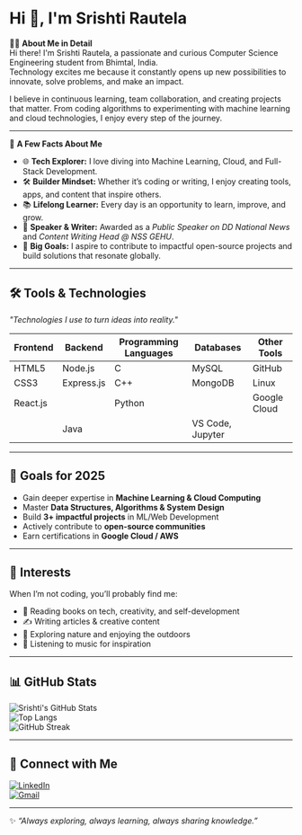 
# Hi 👋, I'm Srishti Rautela  

👩‍💻 **About Me in Detail**  
Hi there! I'm Srishti Rautela, a passionate and curious Computer Science Engineering student from Bhimtal, India.  
Technology excites me because it constantly opens up new possibilities to innovate, solve problems, and make an impact.  

I believe in continuous learning, team collaboration, and creating projects that matter. From coding algorithms to experimenting with machine learning and cloud technologies, I enjoy every step of the journey.  

---

🌟 **A Few Facts About Me**  

- 🌐 **Tech Explorer:** I love diving into Machine Learning, Cloud, and Full-Stack Development.  
- 🛠️ **Builder Mindset:** Whether it’s coding or writing, I enjoy creating tools, apps, and content that inspire others.  
- 📚 **Lifelong Learner:** Every day is an opportunity to learn, improve, and grow.  
- 🎤 **Speaker & Writer:** Awarded as a *Public Speaker on DD National News* and *Content Writing Head @ NSS GEHU*.  
- 🎯 **Big Goals:** I aspire to contribute to impactful open-source projects and build solutions that resonate globally.  

---

## 🛠️ Tools & Technologies  
*"Technologies I use to turn ideas into reality."*  

**Frontend** | **Backend** | **Programming Languages** | **Databases** | **Other Tools**  
---|---|---|---|---  
HTML5 | Node.js | C | MySQL | GitHub  
CSS3 | Express.js | C++ | MongoDB | Linux  
React.js |  | Python |  | Google Cloud  
 |  | Java |  | VS Code, Jupyter  

---

## 🎯 Goals for 2025  
- Gain deeper expertise in **Machine Learning & Cloud Computing**  
- Master **Data Structures, Algorithms & System Design**  
- Build **3+ impactful projects** in ML/Web Development  
- Actively contribute to **open-source communities**  
- Earn certifications in **Google Cloud / AWS**  

---

## 🏅 Interests  
When I’m not coding, you’ll probably find me:  
- 📖 Reading books on tech, creativity, and self-development  
- ✍️ Writing articles & creative content  
- 🌿 Exploring nature and enjoying the outdoors  
- 🎵 Listening to music for inspiration  

---

## 📊 GitHub Stats  

![Srishti's GitHub Stats](https://github-readme-stats.vercel.app/api?username=srishti-rautela&show_icons=true&theme=radical)  
![Top Langs](https://github-readme-stats.vercel.app/api/top-langs/?username=srishti-rautela&layout=compact&theme=radical)  
![GitHub Streak](https://github-readme-streak-stats.herokuapp.com/?user=srishti-rautela&theme=radical)  

---

## 📱 Connect with Me  
[![LinkedIn](https://img.shields.io/badge/LinkedIn-0A66C2?style=flat&logo=linkedin&logoColor=white)](https://www.linkedin.com/in/srishti-rautela-509aa22aa)  
[![Gmail](https://img.shields.io/badge/Email-D14836?style=flat&logo=gmail&logoColor=white)](mailto:rautelasrishti13@gmail.com)  

---

✨ *“Always exploring, always learning, always sharing knowledge.”*  

